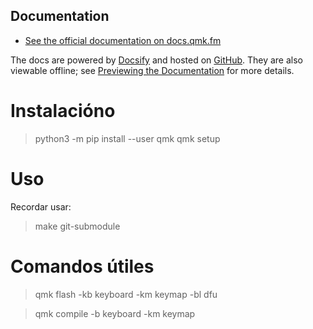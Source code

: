 ## Documentation

* [See the official documentation on docs.qmk.fm](https://docs.qmk.fm)

The docs are powered by [Docsify](https://docsify.js.org/) and hosted on [GitHub](/docs/). They are also viewable offline; see [Previewing the Documentation](https://docs.qmk.fm/#/contributing?id=previewing-the-documentation) for more details.

# Instalacióno
> python3 -m pip install --user qmk
> qmk setup

# Uso 
Recordar usar: 
> make git-submodule  

# Comandos útiles 
> qmk flash -kb keyboard -km keymap -bl dfu

> qmk compile -b keyboard -km keymap
